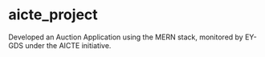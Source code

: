 # aicte_project
Developed an Auction Application using the MERN stack, monitored by EY-GDS under the AICTE initiative.
